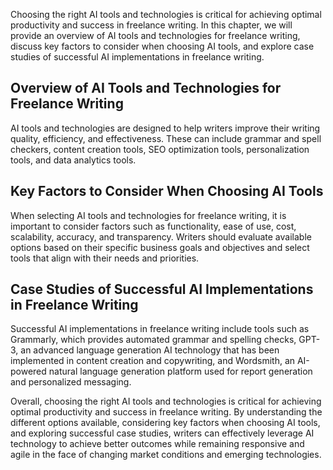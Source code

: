 
Choosing the right AI tools and technologies is critical for achieving optimal productivity and success in freelance writing. In this chapter, we will provide an overview of AI tools and technologies for freelance writing, discuss key factors to consider when choosing AI tools, and explore case studies of successful AI implementations in freelance writing.

Overview of AI Tools and Technologies for Freelance Writing
-----------------------------------------------------------

AI tools and technologies are designed to help writers improve their writing quality, efficiency, and effectiveness. These can include grammar and spell checkers, content creation tools, SEO optimization tools, personalization tools, and data analytics tools.

Key Factors to Consider When Choosing AI Tools
----------------------------------------------

When selecting AI tools and technologies for freelance writing, it is important to consider factors such as functionality, ease of use, cost, scalability, accuracy, and transparency. Writers should evaluate available options based on their specific business goals and objectives and select tools that align with their needs and priorities.

Case Studies of Successful AI Implementations in Freelance Writing
------------------------------------------------------------------

Successful AI implementations in freelance writing include tools such as Grammarly, which provides automated grammar and spelling checks, GPT-3, an advanced language generation AI technology that has been implemented in content creation and copywriting, and Wordsmith, an AI-powered natural language generation platform used for report generation and personalized messaging.

Overall, choosing the right AI tools and technologies is critical for achieving optimal productivity and success in freelance writing. By understanding the different options available, considering key factors when choosing AI tools, and exploring successful case studies, writers can effectively leverage AI technology to achieve better outcomes while remaining responsive and agile in the face of changing market conditions and emerging technologies.
